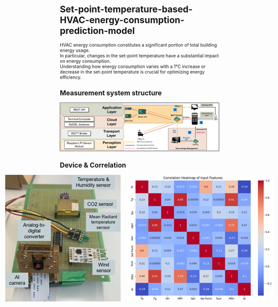 # Set-point-temperature-based-HVAC-energy-consumption-prediction-model

HVAC energy consumption constitutes a significant portion of total building energy usage.  \
In particular, changes in the set-point temperature have a substantial impact on energy consumption.  \
Understanding how energy consumption varies with a 1°C increase or decrease in the set-point temperature is crucial for optimizing energy efficiency.
## Measurement system structure
<p align="center">
  <img src="Image/Layers.png" width=700 alt="Layers">
</p>

## Device & Correlation
<div style="display: flex; justify-content: center; align-items: center; gap: 20px;">
    <img src="Image/device.png" alt="device" style="height: 400px; object-fit: contain;">
    <img src="Image/Correlation.png" alt="Correlation" style="height: 400px; object-fit: contain;">
</div>







